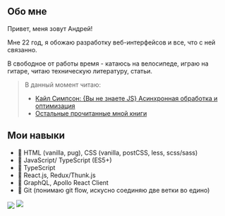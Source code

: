 
## Обо мне
Привет, меня зовут Андрей!

Мне 22 год, я обожаю разработку веб-интерфейсов и все, что с ней связанно.

В свободное от работы время - катаюсь на велосипеде, играю на гитаре, читаю техническую литературу, статьи.

> В данный момент читаю:
> - [Кайл Симпсон: {Вы не знаете JS} Асинхронная обработка и оптимизация](https://www.labirint.ru/books/704016/)
> - [Остальные прочитанные мной книги](https://github.com/borshblack/borshblack/blob/main/readable_books.md)

## Мои навыки
- 🧱 HTML (vanilla, pug), CSS (vanilla, postCSS, less, scss/sass)
- 📀 JavaScript/ TypeScript (ES5+)
- 🧵 TypeScript
- 💪 React.js, Redux/Thunk.js
- 👾 GraphQL, Apollo React Client
- 🐙 Git (понимаю git flow, искусно соединяю две ветки во едино)

<img align="center" src="https://github-readme-stats.vercel.app/api?username=borshblack&show_icons=true&theme=radical" />
<img src="https://www.codewars.com/users/BorshBlack/badges/large" titl="Codewars: 5kyu, BorshBlack"/>
<!--
**borshblack/borshblack** is a ✨ _special_ ✨ repository because its `README.md` (this file) appears on your GitHub profile.

Here are some ideas to get you started:

- 🔭 I’m currently working on ...
- 🌱 I’m currently learning ...
- 👯 I’m looking to collaborate on ...
- 🤔 I’m looking for help with ...
- 💬 Ask me about ...
- 📫 How to reach me: ...
- 😄 Pronouns: ...
- ⚡ Fun fact: ...
-->
